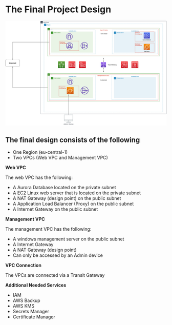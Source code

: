 # The Final Project Design
![Alt text](../../00_includes/Project-Images/AWS-Project-DiagramFINAL.jpg)

## The final design consists of the following

- One Region (eu-central-1)
- Two VPCs (Web VPC and Management VPC)

**Web VPC**

The web VPC has the following:
- A Aurora Database located on the private subnet
- A EC2 Linux web server that is located on the private subnet
- A NAT Gateway (design point) on the public subnet
- A Application Load Balancer (Proxy) on the public subnet
- A Internet Gateway on the public subnet

**Management VPC**

The management VPC has the following:

- A windows management server on the public subnet
- A Internet Gateway
- A NAT Gateway (design point)
- Can only be accessed by an Admin device

**VPC Connection**

The VPCs are connected via a Transit Gateway

**Additional Needed Services**
- IAM
- AWS Backup
- AWS KMS
- Secrets Manager
- Certificate Manager

